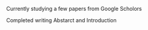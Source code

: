 
Currently studying a few papers from Google Scholors 

Completed writing Abstarct and Introduction
